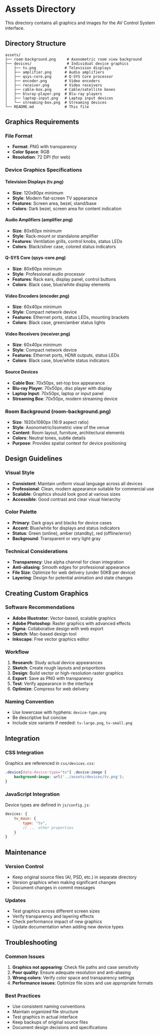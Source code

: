 # Assets Directory

This directory contains all graphics and images for the AV Control System interface.

## Directory Structure

```
assets/
├── room-background.png     # Axonometric room view background
├── devices/                # Individual device graphics
│   ├── tv.png             # Television displays
│   ├── amplifier.png      # Audio amplifiers
│   ├── qsys-core.png      # Q-SYS Core processor
│   ├── encoder.png        # Video encoders
│   ├── receiver.png       # Video receivers
│   ├── cable-box.png      # Cable/satellite boxes
│   ├── bluray-player.png  # Blu-ray players
│   ├── laptop-input.png   # Laptop input devices
│   └── streaming-box.png  # Streaming devices
└── README.md              # This file
```

## Graphics Requirements

### File Format
- **Format**: PNG with transparency
- **Color Space**: RGB
- **Resolution**: 72 DPI (for web)

### Device Graphics Specifications

#### Television Displays (tv.png)
- **Size**: 120x80px minimum
- **Style**: Modern flat-screen TV appearance
- **Features**: Screen area, bezel, stand/base
- **Colors**: Dark bezel, screen area for content indication

#### Audio Amplifiers (amplifier.png)
- **Size**: 80x60px minimum
- **Style**: Rack-mount or standalone amplifier
- **Features**: Ventilation grills, control knobs, status LEDs
- **Colors**: Black/silver case, colored status indicators

#### Q-SYS Core (qsys-core.png)
- **Size**: 80x60px minimum
- **Style**: Professional audio processor
- **Features**: Rack ears, display panel, control buttons
- **Colors**: Black case, blue/white display elements

#### Video Encoders (encoder.png)
- **Size**: 60x40px minimum
- **Style**: Compact network device
- **Features**: Ethernet ports, status LEDs, mounting brackets
- **Colors**: Black case, green/amber status lights

#### Video Receivers (receiver.png)
- **Size**: 60x40px minimum
- **Style**: Compact network device
- **Features**: Ethernet ports, HDMI outputs, status LEDs
- **Colors**: Black case, blue/white status indicators

#### Source Devices
- **Cable Box**: 70x50px, set-top box appearance
- **Blu-ray Player**: 70x50px, disc player with display
- **Laptop Input**: 70x50px, laptop or input panel
- **Streaming Box**: 70x50px, modern streaming device

### Room Background (room-background.png)
- **Size**: 1920x1080px (16:9 aspect ratio)
- **Style**: Axonometric/isometric view of the venue
- **Content**: Room layout, furniture, architectural elements
- **Colors**: Neutral tones, subtle details
- **Purpose**: Provides spatial context for device positioning

## Design Guidelines

### Visual Style
- **Consistent**: Maintain uniform visual language across all devices
- **Professional**: Clean, modern appearance suitable for commercial use
- **Scalable**: Graphics should look good at various sizes
- **Accessible**: Good contrast and clear visual hierarchy

### Color Palette
- **Primary**: Dark grays and blacks for device cases
- **Accent**: Blue/white for displays and status indicators
- **Status**: Green (online), amber (standby), red (offline/error)
- **Background**: Transparent or very light gray

### Technical Considerations
- **Transparency**: Use alpha channel for clean integration
- **Anti-aliasing**: Smooth edges for professional appearance
- **File Size**: Optimize for web delivery (under 50KB per device)
- **Layering**: Design for potential animation and state changes

## Creating Custom Graphics

### Software Recommendations
- **Adobe Illustrator**: Vector-based, scalable graphics
- **Adobe Photoshop**: Raster graphics with advanced effects
- **Figma**: Collaborative design with web export
- **Sketch**: Mac-based design tool
- **Inkscape**: Free vector graphics editor

### Workflow
1. **Research**: Study actual device appearances
2. **Sketch**: Create rough layouts and proportions
3. **Design**: Build vector or high-resolution raster graphics
4. **Export**: Save as PNG with transparency
5. **Test**: Verify appearance in the interface
6. **Optimize**: Compress for web delivery

### Naming Convention
- Use lowercase with hyphens: `device-type.png`
- Be descriptive but concise
- Include size variants if needed: `tv-large.png`, `tv-small.png`

## Integration

### CSS Integration
Graphics are referenced in `css/devices.css`:

```css
.device[data-device-type="tv"] .device-image {
    background-image: url('../assets/devices/tv.png');
}
```

### JavaScript Integration
Device types are defined in `js/config.js`:

```javascript
devices: {
    tv_main: {
        type: "tv",
        // ... other properties
    }
}
```

## Maintenance

### Version Control
- Keep original source files (AI, PSD, etc.) in separate directory
- Version graphics when making significant changes
- Document changes in commit messages

### Updates
- Test graphics across different screen sizes
- Verify transparency and layering effects
- Check performance impact of new graphics
- Update documentation when adding new device types

## Troubleshooting

### Common Issues
1. **Graphics not appearing**: Check file paths and case sensitivity
2. **Poor quality**: Ensure adequate resolution and anti-aliasing
3. **Wrong colors**: Verify color space and transparency settings
4. **Performance issues**: Optimize file sizes and use appropriate formats

### Best Practices
- Use consistent naming conventions
- Maintain organized file structure
- Test graphics in actual interface
- Keep backups of original source files
- Document design decisions and specifications 
